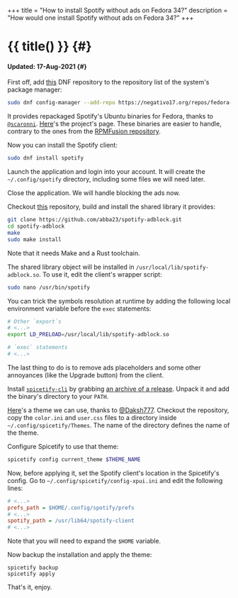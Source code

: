 +++
title = "How to install Spotify without ads on Fedora 34?"
description = "How would one install Spotify without ads on Fedora 34?"
+++

# {{ title() }} {#}
#### Updated: 17-Aug-2021 {#}


First off, add [this](https://negativo17.org/repos/fedora-spotify.repo) DNF repository to the repository list of the system's package manager:

```bash
sudo dnf config-manager --add-repo https://negativo17.org/repos/fedora-spotify.repo
```

It provides repackaged Spotify's Ubuntu binaries for Fedora, thanks to [`@scaronni`](https://github.com/scaronni). [Here](https://negativo17.org/spotify-client/)'s the project's page. These binaries are easier to handle, contrary to the ones from the [RPMFusion repository](https://docs.fedoraproject.org/en-US/quick-docs/installing-spotify/#_using_the_rpm_fusion_repository).

Now you can install the Spotify client:

```bash
sudo dnf install spotify
```

Launch the application and login into your account. It will create the `~/.config/spotify` directory, including some files we will need later.

Close the application. We will handle blocking the ads now.

Checkout [this](https://github.com/abba23/spotify-adblock) repository, build and install the shared library it provides:

```bash
git clone https://github.com/abba23/spotify-adblock.git
cd spotify-adblock
make
sudo make install
```

Note that it needs Make and a Rust toolchain. 

The shared library object will be installed in `/usr/local/lib/spotify-adblock.so`. To use it, edit the client's wrapper script:

```bash
sudo nano /usr/bin/spotify
```

You can trick the symbols resolution at runtime by adding the following local environment variable before the `exec` statements:

```bash
# Other `export`s
# <...>
export LD_PRELOAD=/usr/local/lib/spotify-adblock.so

# `exec` statements
# <...>
```

The last thing to do is to remove ads placeholders and some other annoyances (like the Upgrade button) from the client. 

Install [`spicetify-cli`](https://github.com/khanhas/spicetify-cli) by grabbing [an archive of a release](https://github.com/khanhas/spicetify-cli/releases). Unpack it and add the binary's directory to your `PATH`.

[Here](https://github.com/Daksh777/SpotifyNoPremium)'s a theme we can use, thanks to [@Daksh777](https://github.com/Daksh777). Checkout the repository, copy the `color.ini` and `user.css` files to a directory inside `~/.config/spicetify/Themes`. The name of the directory defines the name of the theme.

Configure Spicetify to use that theme:

```bash
spicetify config current_theme $THEME_NAME
```

Now, before applying it, set the Spotify client's location in the Spicetify's config. Go to `~/.config/spicetify/config-xpui.ini` and edit the following lines:

```ini
# <...>
prefs_path = $HOME/.config/spotify/prefs
# <...>
spotify_path = /usr/lib64/spotify-client
# <...>
```

Note that you will need to expand the `$HOME` variable.

Now backup the installation and apply the theme:

```
spicetify backup
spicetify apply
```

That's it, enjoy.